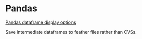 # Pandas

[Pandas dataframe display options](https://towardsdatascience.com/6-pandas-display-options-you-should-memories-84adf8887bc3)

Save intermediate dataframes to feather files rather than CVSs. 